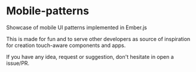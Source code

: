 # Mobile-patterns

Showcase of mobile UI patterns implemented in Ember.js

This is made for fun and to serve other developers as source of inspiration for creation
touch-aware components and apps.

If you have any idea, request or suggestion, don't hesitate in open a issue/PR. 
